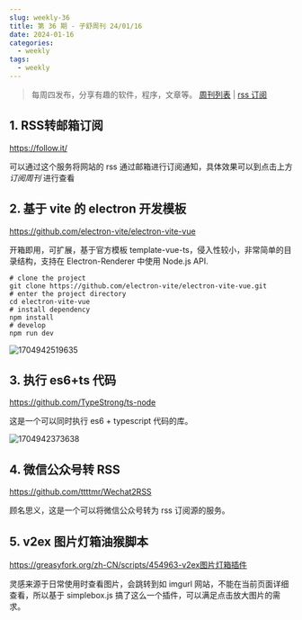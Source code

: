 ```yaml
---
slug: weekly-36
title: 第 36 期 - 子舒周刊 24/01/16
date: 2024-01-16
categories:
  - weekly
tags:
  - weekly
---
```


> 每周四发布，分享有趣的软件，程序，文章等。 [周刊列表](/categories/weekly/) | [rss 订阅](/subscribe/)

## 1. RSS转邮箱订阅

https://follow.it/

可以通过这个服务将网站的 rss 通过邮箱进行订阅通知，具体效果可以到点击上方 *订阅周刊* 进行查看

## 2. 基于 vite 的 electron 开发模板

https://github.com/electron-vite/electron-vite-vue

开箱即用，可扩展，基于官方模板 template-vue-ts，侵入性较小，非常简单的目录结构，支持在 Electron-Renderer 中使用 Node.js API.

```shell
# clone the project
git clone https://github.com/electron-vite/electron-vite-vue.git
# enter the project directory
cd electron-vite-vue
# install dependency
npm install
# develop
npm run dev
```

![1704942519635](https://imgurl.zishu.me/2024/01/1704942519635.gif)

## 3. 执行 es6+ts 代码

https://github.com/TypeStrong/ts-node

这是一个可以同时执行 es6 + typescript 代码的库。

![1704942373638](https://imgurl.zishu.me/2024/01/1704942373638.webp)

## 4. 微信公众号转 RSS

https://github.com/ttttmr/Wechat2RSS

顾名思义，这是一个可以将微信公众号转为 rss 订阅源的服务。

## 5. v2ex 图片灯箱油猴脚本

https://greasyfork.org/zh-CN/scripts/454963-v2ex图片灯箱插件

灵感来源于日常使用时查看图片，会跳转到如 imgurl 网站，不能在当前页面详细查看，所以基于 simplebox.js 搞了这么一个插件，可以满足点击放大图片的需求。